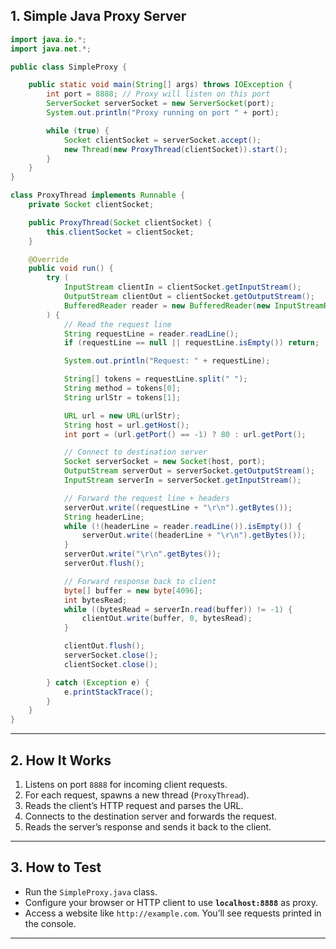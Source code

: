 ## 1. Simple Java Proxy Server

```java
import java.io.*;
import java.net.*;

public class SimpleProxy {

    public static void main(String[] args) throws IOException {
        int port = 8888; // Proxy will listen on this port
        ServerSocket serverSocket = new ServerSocket(port);
        System.out.println("Proxy running on port " + port);

        while (true) {
            Socket clientSocket = serverSocket.accept();
            new Thread(new ProxyThread(clientSocket)).start();
        }
    }
}

class ProxyThread implements Runnable {
    private Socket clientSocket;

    public ProxyThread(Socket clientSocket) {
        this.clientSocket = clientSocket;
    }

    @Override
    public void run() {
        try (
            InputStream clientIn = clientSocket.getInputStream();
            OutputStream clientOut = clientSocket.getOutputStream();
            BufferedReader reader = new BufferedReader(new InputStreamReader(clientIn));
        ) {
            // Read the request line
            String requestLine = reader.readLine();
            if (requestLine == null || requestLine.isEmpty()) return;

            System.out.println("Request: " + requestLine);

            String[] tokens = requestLine.split(" ");
            String method = tokens[0];
            String urlStr = tokens[1];

            URL url = new URL(urlStr);
            String host = url.getHost();
            int port = (url.getPort() == -1) ? 80 : url.getPort();

            // Connect to destination server
            Socket serverSocket = new Socket(host, port);
            OutputStream serverOut = serverSocket.getOutputStream();
            InputStream serverIn = serverSocket.getInputStream();

            // Forward the request line + headers
            serverOut.write((requestLine + "\r\n").getBytes());
            String headerLine;
            while (!(headerLine = reader.readLine()).isEmpty()) {
                serverOut.write((headerLine + "\r\n").getBytes());
            }
            serverOut.write("\r\n".getBytes());
            serverOut.flush();

            // Forward response back to client
            byte[] buffer = new byte[4096];
            int bytesRead;
            while ((bytesRead = serverIn.read(buffer)) != -1) {
                clientOut.write(buffer, 0, bytesRead);
            }

            clientOut.flush();
            serverSocket.close();
            clientSocket.close();

        } catch (Exception e) {
            e.printStackTrace();
        }
    }
}
```

---

## 2. How It Works

1. Listens on port `8888` for incoming client requests.
2. For each request, spawns a new thread (`ProxyThread`).
3. Reads the client’s HTTP request and parses the URL.
4. Connects to the destination server and forwards the request.
5. Reads the server’s response and sends it back to the client.

---

## 3. How to Test

* Run the `SimpleProxy.java` class.
* Configure your browser or HTTP client to use **`localhost:8888`** as proxy.
* Access a website like `http://example.com`. You’ll see requests printed in the console.

---
